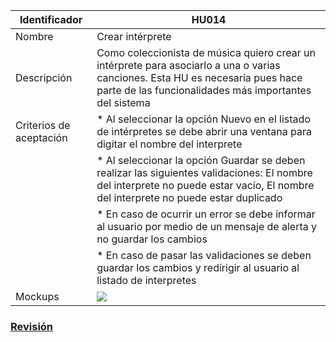 | Identificador           | HU014                   | 
|-------------------------|------------------------------| 
| Nombre                  | Crear intérprete | 
| Descripción             | Como coleccionista de música quiero crear un intérprete para asociarlo a una o varias canciones. Esta HU es necesaria pues hace parte de las funcionalidades más importantes del sistema | 
| Criterios de aceptación | * Al seleccionar la opción Nuevo en el listado de intérpretes se debe abrir una ventana para digitar el nombre del interprete |
| | * Al seleccionar la opción Guardar se deben realizar las siguientes validaciones: El nombre del interprete no puede estar vacío, El nombre del interprete no puede estar duplicado |
| | * En caso de ocurrir un error se debe informar al usuario por medio de un mensaje de alerta y no guardar los cambios |
| | * En caso de pasar las validaciones se deben guardar los cambios y redirigir al usuario al listado de interpretes |
| Mockups                 | ![](https://github.com/MISW-4101-Practicas/TutorialCanciones/wiki/mockups/crear_interprete.png)                 | 

### [Revisión](https://github.com/MISW-4101-Practicas/TutorialCanciones/wiki/f03#revisi%C3%B3n)
